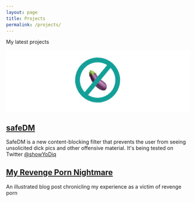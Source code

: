 ```yaml
---
layout: page
title: Projects
permalink: /projects/
---
```


My latest projects 

![safedm banner](/images/safedmprojectsbanner.png)
## [safeDM](safedm.com)
SafeDM is a new content-blocking filter that prevents the user from seeing unsolicited dick pics and other offensive material. It's being tested on Twitter [@showYoDiq](Twitter.com/showyodiq)

## [My Revenge Porn Nightmare](https://mother4ker.github.io/she-wants-revenge/)
An illustrated blog post chronicling my experience as a victim of revenge porn